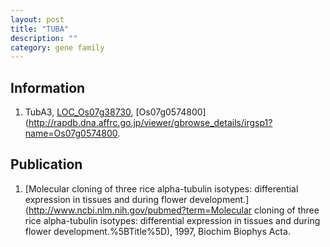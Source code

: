 ```yaml
---
layout: post
title: "TUBA"
description: ""
category: gene family
---
```


## Information
1. TubA3, [LOC_Os07g38730](http://rice.plantbiology.msu.edu/cgi-bin/ORF_infopage.cgi?orf=LOC_Os07g38730), [Os07g0574800](http://rapdb.dna.affrc.go.jp/viewer/gbrowse_details/irgsp1?name=Os07g0574800.

## Publication
1. [Molecular cloning of three rice alpha-tubulin isotypes: differential expression in tissues and during flower development.](http://www.ncbi.nlm.nih.gov/pubmed?term=Molecular cloning of three rice alpha-tubulin isotypes: differential expression in tissues and during flower development.%5BTitle%5D), 1997, Biochim Biophys Acta.


